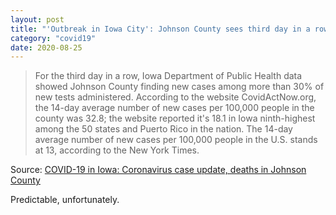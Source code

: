 ```yaml
---
layout: post
title: "'Outbreak in Iowa City': Johnson County sees third day in a row of positivity rates higher than 30%"
category: "covid19"
date: 2020-08-25
---
```


> For the third day in a row, Iowa Department of Public Health data showed Johnson County finding new cases among more than 30% of new tests administered. According to the website CovidActNow.org, the 14-day average number of new cases per 100,000 people in the county was 32.8; the website reported it's 18.1 in Iowa  ninth-highest among the 50 states and Puerto Rico in the nation. The 14-day average number of new cases per 100,000 people in the U.S. stands at 13, according to the New York Times.

Source: [COVID-19 in Iowa: Coronavirus case update, deaths in Johnson County](https://www.press-citizen.com/story/news/2020/08/25/iowa-covid-19-johnson-county-cases-deaths-coronavirus-update/5631644002/)

Predictable, unfortunately.
